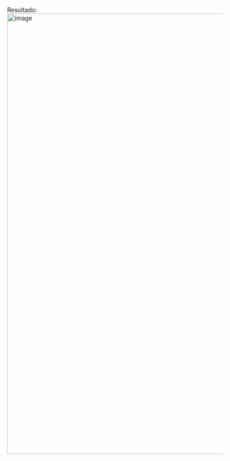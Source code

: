Resultado:
<img width="1902" height="1028" alt="image" src="https://github.com/user-attachments/assets/9163cef0-486f-423b-9060-e7f1bce6c612" />
